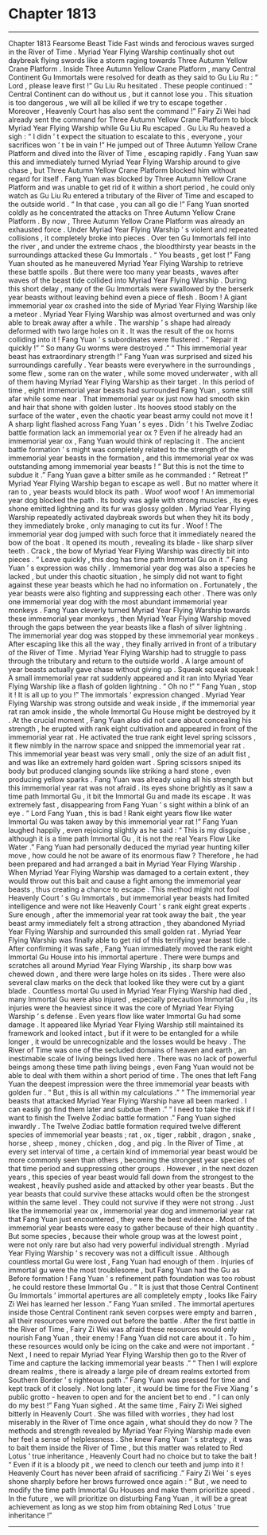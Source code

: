 
# Chapter 1813


---

Chapter 1813 Fearsome Beast Tide
Fast winds and ferocious waves surged in the River of Time .
Myriad Year Flying Warship continually shot out daybreak flying swords like a storm raging towards Three Autumn Yellow Crane Platform .
Inside Three Autumn Yellow Crane Platform , many Central Continent Gu Immortals were resolved for death as they said to Gu Liu Ru : “ Lord , please leave first !”
Gu Liu Ru hesitated .
These people continued : “ Central Continent can do without us , but it cannot lose you . This situation is too dangerous , we will all be killed if we try to escape together . Moreover , Heavenly Court has also sent the command !”
Fairy Zi Wei had already sent the command for Three Autumn Yellow Crane Platform to block Myriad Year Flying Warship while Gu Liu Ru escaped .
Gu Liu Ru heaved a sigh : “ I didn ’ t expect the situation to escalate to this , everyone , your sacrifices won ’ t be in vain !”
He jumped out of Three Autumn Yellow Crane Platform and dived into the River of Time , escaping rapidly .
Fang Yuan saw this and immediately turned Myriad Year Flying Warship around to give chase , but Three Autumn Yellow Crane Platform blocked him without regard for itself .
Fang Yuan was blocked by Three Autumn Yellow Crane Platform and was unable to get rid of it within a short period , he could only watch as Gu Liu Ru entered a tributary of the River of Time and escaped to the outside world .
“ In that case , you can all go die !” Fang Yuan snorted coldly as he concentrated the attacks on Three Autumn Yellow Crane Platform .
By now , Three Autumn Yellow Crane Platform was already an exhausted force . Under Myriad Year Flying Warship ’ s violent and repeated collisions , it completely broke into pieces .
Over ten Gu Immortals fell into the river , and under the extreme chaos , the bloodthirsty year beasts in the surroundings attacked these Gu Immortals .
“ You beasts , get lost !” Fang Yuan shouted as he maneuvered Myriad Year Flying Warship to retrieve these battle spoils .
But there were too many year beasts , waves after waves of the beast tide collided into Myriad Year Flying Warship .
During this short delay , many of the Gu Immortals were swallowed by the berserk year beasts without leaving behind even a piece of flesh .
Boom !
A giant immemorial year ox crashed into the side of Myriad Year Flying Warship like a meteor .
Myriad Year Flying Warship was almost overturned and was only able to break away after a while . The warship ’ s shape had already deformed with two large holes on it .
It was the result of the ox horns colliding into it !
Fang Yuan ’ s subordinates were flustered .
“ Repair it quickly !”
“ So many Gu worms were destroyed .”
“ This immemorial year beast has extraordinary strength !”
Fang Yuan was surprised and sized his surroundings carefully .
Year beasts were everywhere in the surroundings , some flew , some ran on the water , while some moved underwater , with all of them having Myriad Year Flying Warship as their target .
In this period of time , eight immemorial year beasts had surrounded Fang Yuan , some still afar while some near .
That immemorial year ox just now had smooth skin and hair that shone with golden luster . Its hooves stood stably on the surface of the water , even the chaotic year beast army could not move it !
A sharp light flashed across Fang Yuan ’ s eyes .
Didn ’ t his Twelve Zodiac battle formation lack an immemorial year ox ?
Even if he already had an immemorial year ox , Fang Yuan would think of replacing it .
The ancient battle formation ’ s might was completely related to the strength of the immemorial year beasts in the formation , and this immemorial year ox was outstanding among immemorial year beasts !
“ But this is not the time to subdue it .” Fang Yuan gave a bitter smile as he commanded : “ Retreat !”
Myriad Year Flying Warship began to escape as well .
But no matter where it ran to , year beasts would block its path .
Woof woof woof !
An immemorial year dog blocked the path .
Its body was agile with strong muscles , its eyes shone emitted lightning and its fur was glossy golden .
Myriad Year Flying Warship repeatedly activated daybreak swords but when they hit its body , they immediately broke , only managing to cut its fur .
Woof !
The immemorial year dog jumped with such force that it immediately neared the bow of the boat .
It opened its mouth , revealing its blade - like sharp silver teeth .
Crack , the bow of Myriad Year Flying Warship was directly bit into pieces .
“ Leave quickly , this dog has time path Immortal Gu on it .” Fang Yuan ’ s expression was chilly .
Immemorial year dog was also a species he lacked , but under this chaotic situation , he simply did not want to fight against these year beasts which he had no information on .
Fortunately , the year beasts were also fighting and suppressing each other .
There was only one immemorial year dog with the most abundant immemorial year monkeys .
Fang Yuan cleverly turned Myriad Year Flying Warship towards these immemorial year monkeys , then Myriad Year Flying Warship moved through the gaps between the year beasts like a flash of silver lightning .
The immemorial year dog was stopped by these immemorial year monkeys .
After escaping like this all the way , they finally arrived in front of a tributary of the River of Time .
Myriad Year Flying Warship had to struggle to pass through the tributary and return to the outside world .
A large amount of year beasts actually gave chase without giving up .
Squeak squeak squeak !
A small immemorial year rat suddenly appeared and it ran into Myriad Year Flying Warship like a flash of golden lightning .
“ Oh no !”
“ Fang Yuan , stop it ! It is all up to you !”
The immortals ’ expression changed .
Myriad Year Flying Warship was strong outside and weak inside , if the immemorial year rat ran amok inside , the whole Immortal Gu House might be destroyed by it .
At the crucial moment , Fang Yuan also did not care about concealing his strength , he erupted with rank eight cultivation and appeared in front of the immemorial year rat .
He activated the true rank eight level spring scissors , it flew nimbly in the narrow space and snipped the immemorial year rat .
This immemorial year beast was very small , only the size of an adult fist , and was like an extremely hard golden wart .
Spring scissors sniped its body but produced clanging sounds like striking a hard stone , even producing yellow sparks .
Fang Yuan was already using all his strength but this immemorial year rat was not afraid .
its eyes shone brightly as it saw a time path Immortal Gu , it bit the Immortal Gu and made its escape .
It was extremely fast , disappearing from Fang Yuan ’ s sight within a blink of an eye .
“ Lord Fang Yuan , this is bad ! Rank eight years flow like water Immortal Gu was taken away by this immemorial year rat !”
Fang Yuan laughed happily , even rejoicing slightly as he said : “ This is my disguise , although it is a time path Immortal Gu , it is not the real Years Flow Like Water .”
Fang Yuan had personally deduced the myriad year hunting killer move , how could he not be aware of its enormous flaw ?
Therefore , he had been prepared and had arranged a bait in Myriad Year Flying Warship .
When Myriad Year Flying Warship was damaged to a certain extent , they would throw out this bait and cause a fight among the immemorial year beasts , thus creating a chance to escape .
This method might not fool Heavenly Court ’ s Gu Immortals , but immemorial year beasts had limited intelligence and were not like Heavenly Court ’ s rank eight great experts .
Sure enough , after the immemorial year rat took away the bait , the year beast army immediately felt a strong attraction , they abandoned Myriad Year Flying Warship and surrounded this small golden rat .
Myriad Year Flying Warship was finally able to get rid of this terrifying year beast tide .
After confirming it was safe , Fang Yuan immediately moved the rank eight Immortal Gu House into his immortal aperture .
There were bumps and scratches all around Myriad Year Flying Warship , its sharp bow was chewed down , and there were large holes on its sides . There were also several claw marks on the deck that looked like they were cut by a giant blade .
Countless mortal Gu used in Myriad Year Flying Warship had died , many Immortal Gu were also injured , especially precaution Immortal Gu , its injuries were the heaviest since it was the core of Myriad Year Flying Warship ’ s defense . Even years flow like water Immortal Gu had some damage .
It appeared like Myriad Year Flying Warship still maintained its framework and looked intact , but if it were to be entangled for a while longer , it would be unrecognizable and the losses would be heavy .
The River of Time was one of the secluded domains of heaven and earth , an inestimable scale of living beings lived here . There was no lack of powerful beings among these time path living beings , even Fang Yuan would not be able to deal with them within a short period of time .
The ones that left Fang Yuan the deepest impression were the three immemorial year beasts with golden fur .
“ But , this is all within my calculations .”
“ The immemorial year beasts that attacked Myriad Year Flying Warship have all been marked . I can easily go find them later and subdue them .”
“ I need to take the risk if I want to finish the Twelve Zodiac battle formation .”
Fang Yuan sighed inwardly .
The Twelve Zodiac battle formation required twelve different species of immemorial year beasts ; rat , ox , tiger , rabbit , dragon , snake , horse , sheep , money , chicken , dog , and pig .
In the River of Time , at every set interval of time , a certain kind of immemorial year beast would be more commonly seen than others , becoming the strongest year species of that time period and suppressing other groups .
However , in the next dozen years , this species of year beast would fall down from the strongest to the weakest , heavily pushed aside and attacked by other year beasts .
But the year beasts that could survive these attacks would often be the strongest within the same level . They could not survive if they were not strong .
Just like the immemorial year ox , immemorial year dog and immemorial year rat that Fang Yuan just encountered , they were the best evidence .
Most of the immemorial year beasts were easy to gather because of their high quantity . But some species , because their whole group was at the lowest point , were not only rare but also had very powerful individual strength .
Myriad Year Flying Warship ’ s recovery was not a difficult issue .
Although countless mortal Gu were lost , Fang Yuan had enough of them . Injuries of immortal gu were the most troublesome , but Fang Yuan had the Gu as Before formation !
Fang Yuan ’ s refinement path foundation was too robust , he could restore these Immortal Gu .
“ It is just that those Central Continent Gu Immortals ’ immortal apertures are all completely empty , looks like Fairy Zi Wei has learned her lesson .” Fang Yuan smiled .
The immortal apertures inside those Central Continent rank seven corpses were empty and barren , all their resources were moved out before the battle . After the first battle in the River of Time , Fairy Zi Wei was afraid these resources would only nourish Fang Yuan , their enemy !
Fang Yuan did not care about it .
To him , these resources would only be icing on the cake and were not important .
“ Next , I need to repair Myriad Year Flying Warship then go to the River of Time and capture the lacking immemorial year beasts .”
“ Then I will explore dream realms , there is already a large pile of dream realms extorted from Southern Border ’ s righteous path .”
Fang Yuan was pressed for time and kept track of it closely .
Not long later , it would be time for the Five Xiang ’ s public grotto - heaven to open and for the ancient bet to end .
“ I can only do my best !” Fang Yuan sighed .
At the same time , Fairy Zi Wei sighed bitterly in Heavenly Court .
She was filled with worries , they had lost miserably in the River of Time once again , what should they do now ?
The methods and strength revealed by Myriad Year Flying Warship made even her feel a sense of helplessness .
She knew Fang Yuan ’ s strategy , it was to bait them inside the River of Time , but this matter was related to Red Lotus ’ true inheritance , Heavenly Court had no choice but to take the bait !
“ Even if it is a bloody pit , we need to clench our teeth and jump into it ! Heavenly Court has never been afraid of sacrificing .” Fairy Zi Wei ’ s eyes shone sharply before her brows furrowed once again : “ But , we need to modify the time path Immortal Gu Houses and make them prioritize speed . In the future , we will prioritize on disturbing Fang Yuan , it will be a great achievement as long as we stop him from obtaining Red Lotus ’ true inheritance !”

---

